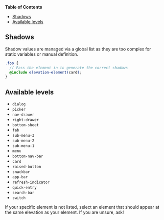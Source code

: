 <!-- START doctoc generated TOC please keep comment here to allow auto update -->
<!-- DON'T EDIT THIS SECTION, INSTEAD RE-RUN doctoc TO UPDATE -->
**Table of Contents**

- [Shadows](#shadows)
- [Available levels](#available-levels)

<!-- END doctoc generated TOC please keep comment here to allow auto update -->

## Shadows

Shadow values are managed via a global list as they are too complex for static variables or manual
definition.

```scss
.foo {
  // Pass the element in to generate the correct shadows
  @include elevation-element(card);
}
```


## Available levels

- `dialog`
- `picker`
- `nav-drawer`
- `right-drawer`
- `bottom-sheet`
- `fab`
- `sub-menu-3`
- `sub-menu-2`
- `sub-menu-1`
- `menu`
- `bottom-nav-bar`
- `card`
- `raised-button`
- `snackbar`
- `app-bar`
- `refresh-indicator`
- `quick-entry`
- `search-bar`
- `switch`

If your specific element is not listed, select an element that should appear at the same elevation
as your element. If you are unsure, ask!
